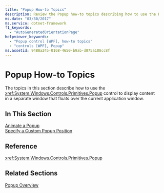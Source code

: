 ```yaml
---
title: "Popup How-to Topics"
description: Review the Popup how-to topics describing how to use the Popup control to display content in a separate window that floats over the current application window.
ms.date: "03/30/2017"
ms.service: dotnet-framework
f1_keywords: 
  - "AutoGeneratedOrientationPage"
helpviewer_keywords: 
  - "Popup control [WPF], how-to topics"
  - "controls [WPF], Popup"
ms.assetid: 9488a245-0168-4650-b9ab-d075a108cc8f
---
```

# Popup How-to Topics

The topics in this section describe how to use the <xref:System.Windows.Controls.Primitives.Popup> control to display content in a separate window that floats over the current application window.  
  
## In This Section  

 [Animate a Popup](how-to-animate-a-popup.md)  
 [Specify a Custom Popup Position](how-to-specify-a-custom-popup-position.md)  
  
## Reference  

 <xref:System.Windows.Controls.Primitives.Popup>  
  
## Related Sections  

 [Popup Overview](popup-overview.md)

